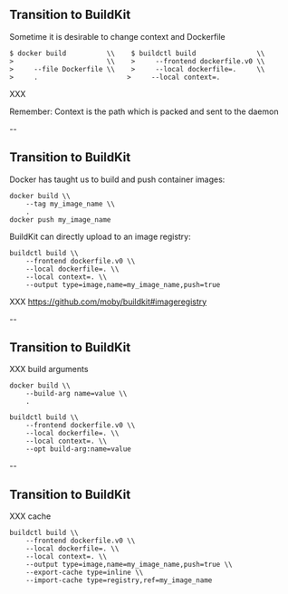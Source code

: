 ## Transition to BuildKit

Sometime it is desirable to change context and Dockerfile

```plaintext
$ docker build          \\    $ buildctl build               \\
>                       \\    >     --frontend dockerfile.v0 \\
>     --file Dockerfile \\    >     --local dockerfile=.     \\
>     .                      >     --local context=.
```

XXX

Remember: Context is the path which is packed and sent to the daemon

--

## Transition to BuildKit

Docker has taught us to build and push container images:

```plaintext
docker build \\
    --tag my_image_name \\
    .
docker push my_image_name
```

BuildKit can directly upload to an image registry:

```plaintext
buildctl build \\
    --frontend dockerfile.v0 \\
    --local dockerfile=. \\
    --local context=. \\
    --output type=image,name=my_image_name,push=true
```

XXX https://github.com/moby/buildkit#imageregistry

--

## Transition to BuildKit

XXX build arguments

```plaintext
docker build \\
    --build-arg name=value \\
    .
```

```plaintext
buildctl build \\
    --frontend dockerfile.v0 \\
    --local dockerfile=. \\
    --local context=. \\
    --opt build-arg:name=value
```

--

## Transition to BuildKit

XXX cache

```plaintext
buildctl build \\
    --frontend dockerfile.v0 \\
    --local dockerfile=. \\
    --local context=. \\
    --output type=image,name=my_image_name,push=true \\
    --export-cache type=inline \\
    --import-cache type=registry,ref=my_image_name
```
